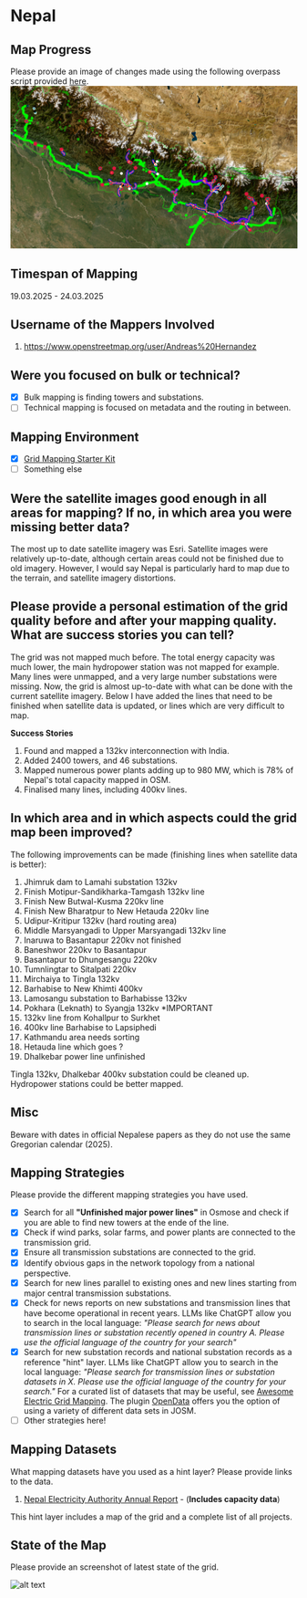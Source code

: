 # Nepal

## Map Progress
Please provide an image of changes made using the following overpass script provided [here](https://github.com/open-energy-transition/KPI-OSM/tree/main/before_and_after).
![alt text](https://github.com/open-energy-transition/grid-mapping-logbook/blob/main/nepal/images/Screenshot%20from%202025-03-24%2016-24-24.png)

## Timespan of Mapping
19.03.2025 - 24.03.2025

## Username of the Mappers Involved 
1. https://www.openstreetmap.org/user/Andreas%20Hernandez

## Were you focused on bulk or technical? 
- [x] Bulk mapping is finding towers and substations.
- [ ] Technical mapping is focused on metadata and the routing in between. 

## Mapping Environment  

- [x] [Grid Mapping Starter Kit](https://github.com/open-energy-transition/grid-mapping-starter-kit)
- [ ] Something else 

## Were the satellite images good enough in all areas for mapping? If no, in which area you were missing better data?
The most up to date satellite imagery was Esri. Satellite images were relatively up-to-date, although certain areas could not be finished due to old imagery. 
However, I would say Nepal is particularly hard to map due to the terrain, and satellite imagery distortions.

## Please provide a personal estimation of the grid quality before and after your mapping quality. What are success stories you can tell?
The grid was not mapped much before. The total energy capacity was much lower, the main hydropower station was not mapped for example. Many lines were unmapped, and a very large number substations were missing.
Now, the grid is almost up-to-date with what can be done with the current satellite imagery. Below I have added the lines that need to be finished when satellite data is updated, or lines which are very difficult to map.

**Success Stories** 
1. Found and mapped a 132kv interconnection with India.
2. Added 2400 towers, and 46 substations.
3. Mapped numerous power plants adding up to 980 MW, which is 78% of Nepal's total capacity mapped in OSM.
4. Finalised many lines, including 400kv lines.

## In which area and in which aspects could the grid map been improved?
The following improvements can be made (finishing lines when satellite data is better):
1) Jhimruk dam to Lamahi substation 132kv
2) Finish Motipur-Sandikharka-Tamgash 132kv line
3) Finish New Butwal-Kusma 220kv line
4) Finish New Bharatpur to New Hetauda 220kv line
5) Udipur-Kritipur 132kv (hard routing area)
6) Middle Marsyangadi to Upper Marsyangadi 132kv line
7) Inaruwa to Basantapur 220kv not finished
8) Baneshwor 220kv to Basantapur
9) Basantapur to Dhungesangu 220kv
10) Tumnlingtar to Sitalpati 220kv
11) Mirchaiya to Tingla 132kv
12) Barhabise to New Khimti 400kv
13) Lamosangu substation to Barhabisse 132kv
14) Pokhara (Leknath) to Syangja 132kv *IMPORTANT
15) 132kv line from Kohallpur to Surkhet
16) 400kv line Barhabise to Lapsiphedi
17) Kathmandu area needs sorting
18) Hetauda line which goes ?
19) Dhalkebar power line unfinished 

Tingla 132kv, Dhalkebar 400kv substation could be cleaned up. Hydropower stations could be better mapped.

## Misc
Beware with dates in official Nepalese papers as they do not use the same Gregorian calendar (2025). 

## Mapping Strategies
Please provide the different mapping strategies you have used. 

- [x] Search for all **"Unfinished major power lines"** in Osmose and check if you are able to find new towers at the ende of the line.
- [x] Check if wind parks, solar farms, and power plants are connected to the transmission grid.
- [x] Ensure all transmission substations are connected to the grid.
- [x] Identify obvious gaps in the network topology from a national perspective.
- [x] Search for new lines parallel to existing ones and new lines starting from major central transmission substations.
- [x] Check for news reports on new substations and transmission lines that have become operational in recent years. LLMs like ChatGPT allow you to search in the local language: _"Please search for news about transmission lines or substation recently opened in country A. Please use the official language of the country for your search"_
- [x] Search for new substation records and national substation records as a reference "hint" layer. LLMs like ChatGPT allow you to search in the local language: _"Please search for transmission lines or substation datasets in X. Please use the official language of the country for your search."_ For a curated list of datasets that may be useful, see [Awesome Electric Grid Mapping](https://github.com/open-energy-transition/Awesome-Electric-Grid-Mapping). The plugin [OpenData](https://wiki.openstreetmap.org/wiki/JOSM/Plugins/OpenData) offers you the option of using a variety of different data sets in JOSM.
- [ ] Other strategies here!

## Mapping Datasets
What mapping datasets have you used as a hint layer? Please provide links to the data.

1. [Nepal Electricity Authority Annual Report](https://www.nea.org.np/admin/assets/uploads/annual_publications/NEA_Annual_Report_2081_New.pdf) - (**Includes capacity data**)

This hint layer includes a map of the grid and a complete list of all projects.

## State of the Map
Please provide an screenshot of latest state of the grid.

![alt text](https://github.com/open-energy-transition/grid-mapping-logbook/blob/main/nepal/images/Screenshot%20from%202025-03-24%2016-24-36.png)
